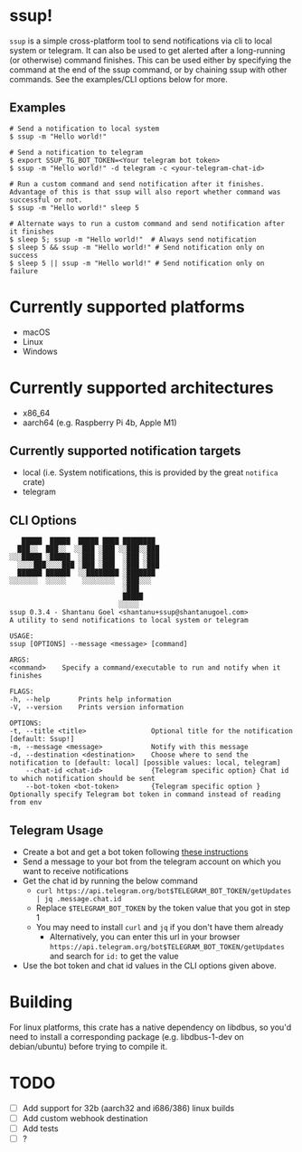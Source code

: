 # ssup!

`ssup` is a simple cross-platform tool to send notifications via cli to local system or telegram.
It can also be used to get alerted after a long-running (or otherwise) command finishes. This can be used either by specifying the command at the end of the ssup command, or by chaining ssup with other commands. See the examples/CLI options below for more.

## Examples
```
# Send a notification to local system
$ ssup -m "Hello world!"

# Send a notification to telegram
$ export SSUP_TG_BOT_TOKEN=<Your telegram bot token>
$ ssup -m "Hello world!" -d telegram -c <your-telegram-chat-id> 

# Run a custom command and send notification after it finishes. Advantage of this is that ssup will also report whether command was successful or not.
$ ssup -m "Hello world!" sleep 5

# Alternate ways to run a custom command and send notification after it finishes
$ sleep 5; ssup -m "Hello world!"  # Always send notification
$ sleep 5 && ssup -m "Hello world!" # Send notification only on success
$ sleep 5 || ssup -m "Hello world!" # Send notification only on failure

```

# Currently supported platforms
- macOS
- Linux
- Windows

# Currently supported architectures
- x86_64
- aarch64 (e.g. Raspberry Pi 4b, Apple M1)

## Currently supported notification targets
- local (i.e. System notifications, this is provided by the great `notifica` crate)
- telegram

## CLI Options
```
   █████  █████  █████ ████ ████████ 
  ███░░  ███░░  ░░███ ░███ ░░███░░███
░░░█████ ░█████  ░███ ░███  ░███ ░███
  ░░░░███░░░░███ ░███ ░███  ░███ ░███
  ██████ ██████  ░░████████ ░███████ 
░░░░░░░  ░░░░░    ░░░░░░░░  ░███░░░  
                            ░███     
                            █████    
                           ░░░░░     
ssup 0.3.4 - Shantanu Goel <shantanu+ssup@shantanugoel.com>
A utility to send notifications to local system or telegram

USAGE:
ssup [OPTIONS] --message <message> [command]

ARGS:
<command>    Specify a command/executable to run and notify when it finishes

FLAGS:
-h, --help       Prints help information
-V, --version    Prints version information

OPTIONS:
-t, --title <title>                Optional title for the notification [default: Ssup!]
-m, --message <message>            Notify with this message
-d, --destination <destination>    Choose where to send the notification to [default: local] [possible values: local, telegram]
    --chat-id <chat-id>            {Telegram specific option} Chat id to which notification should be sent
    --bot-token <bot-token>        {Telegram specific option } Optionally specify Telegram bot token in command instead of reading from env
```

## Telegram Usage
- Create a bot and get a bot token following [these instructions](https://core.telegram.org/bots#6-botfather)
- Send a message to your bot from the telegram account on which you want to receive notifications
- Get the chat id by running the below command
  - `curl https://api.telegram.org/bot$TELEGRAM_BOT_TOKEN/getUpdates | jq .message.chat.id`
  - Replace `$TELEGRAM_BOT_TOKEN` by the token value that you got in step 1
  - You may need to install `curl` and `jq` if you don't have them already
    - Alternatively, you can enter this url in your browser `https://api.telegram.org/bot$TELEGRAM_BOT_TOKEN/getUpdates` and search for `id:` to get the value
- Use the bot token and chat id values in the CLI options given above. 

# Building
For linux platforms, this crate has a native dependency on libdbus, so you'd need to install a corresponding package (e.g. libdbus-1-dev on debian/ubuntu) before trying to compile it.

# TODO
- [ ] Add support for 32b (aarch32 and i686/386) linux builds
- [ ] Add custom webhook destination
- [ ] Add tests
- [ ] ?